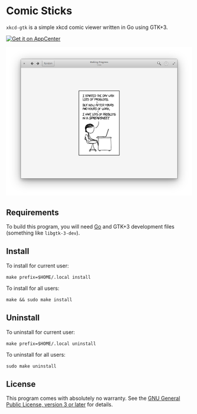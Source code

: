 Comic Sticks
============

`xkcd-gtk` is a simple xkcd comic viewer written in Go using GTK+3.

[![Get it on AppCenter](https://appcenter.elementary.io/badge.svg)](https://appcenter.elementary.io/com.github.rkoesters.xkcd-gtk)


![screenshot](screenshots/screenshot-1.png)

Requirements
------------

To build this program, you will need [Go](https://golang.org/) and GTK+3
development files (something like `libgtk-3-dev`).

Install
-------

To install for current user:

	make prefix=$HOME/.local install

To install for all users:

	make && sudo make install

Uninstall
---------

To uninstall for current user:

	make prefix=$HOME/.local uninstall

To uninstall for all users:

	sudo make uninstall

License
-------

This program comes with absolutely no warranty. See the [GNU General
Public License, version 3 or later](LICENSE) for details.
